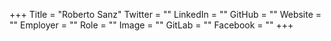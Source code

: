 +++
Title = "Roberto Sanz"
Twitter = ""
LinkedIn = ""
GitHub = ""
Website = ""
Employer = ""
Role = ""
Image = ""
GitLab = ""
Facebook = ""
+++
